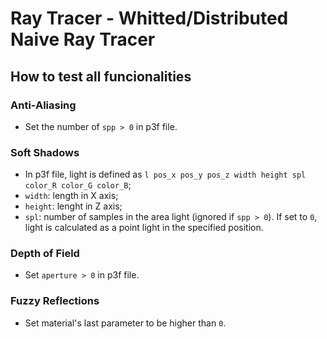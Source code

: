 # Ray Tracer - Whitted/Distributed Naive Ray Tracer 

## How to test all funcionalities

### Anti-Aliasing

- Set the number of `spp > 0` in p3f file.

### Soft Shadows

- In p3f file, light is defined as `l pos_x pos_y pos_z width height spl color_R color_G color_B`;
- `width`: length in X axis;
- `height`: lenght in Z axis;
- `spl`: number of samples in the area light (ignored if `spp > 0`). If set to `0`, light is calculated as a point light in the specified position.

### Depth of Field

- Set `aperture > 0` in p3f file.

### Fuzzy Reflections

- Set material's last parameter to be higher than `0`.
